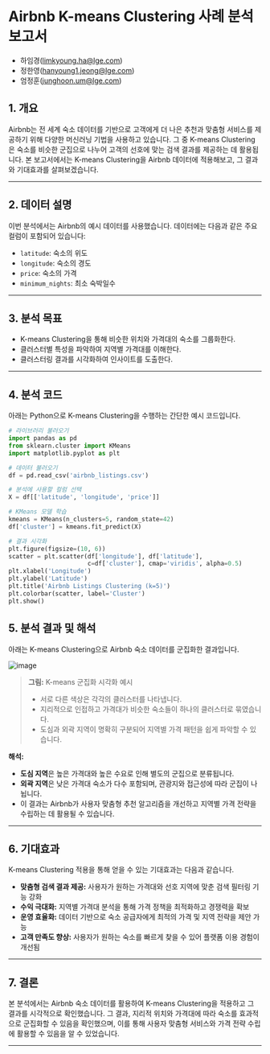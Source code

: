 # Airbnb K-means Clustering 사례 분석 보고서

- 하임경(limkyoung.ha@lge.com)
- 정한영(hanyoung1.jeong@lge.com)
- 엄정훈(junghoon.um@lge.com)

## 1. 개요

Airbnb는 전 세계 숙소 데이터를 기반으로 고객에게 더 나은 추천과 맞춤형 서비스를 제공하기 위해 다양한 머신러닝 기법을 사용하고 있습니다. 그 중 K-means Clustering은 숙소를 비슷한 군집으로 나누어 고객의 선호에 맞는 검색 결과를 제공하는 데 활용됩니다. 본 보고서에서는 K-means Clustering을 Airbnb 데이터에 적용해보고, 그 결과와 기대효과를 살펴보겠습니다.

---

## 2. 데이터 설명

이번 분석에서는 Airbnb의 예시 데이터를 사용했습니다. 데이터에는 다음과 같은 주요 컬럼이 포함되어 있습니다:

- `latitude`: 숙소의 위도  
- `longitude`: 숙소의 경도  
- `price`: 숙소의 가격  
- `minimum_nights`: 최소 숙박일수

---

## 3. 분석 목표

- K-means Clustering을 통해 비슷한 위치와 가격대의 숙소를 그룹화한다.
- 클러스터별 특성을 파악하여 지역별 가격대를 이해한다.
- 클러스터링 결과를 시각화하여 인사이트를 도출한다.

---

## 4. 분석 코드

아래는 Python으로 K-means Clustering을 수행하는 간단한 예시 코드입니다.

```python
# 라이브러리 불러오기
import pandas as pd
from sklearn.cluster import KMeans
import matplotlib.pyplot as plt

# 데이터 불러오기
df = pd.read_csv('airbnb_listings.csv')

# 분석에 사용할 컬럼 선택
X = df[['latitude', 'longitude', 'price']]

# KMeans 모델 학습
kmeans = KMeans(n_clusters=5, random_state=42)
df['cluster'] = kmeans.fit_predict(X)

# 결과 시각화
plt.figure(figsize=(10, 6))
scatter = plt.scatter(df['longitude'], df['latitude'],
                      c=df['cluster'], cmap='viridis', alpha=0.5)
plt.xlabel('Longitude')
plt.ylabel('Latitude')
plt.title('Airbnb Listings Clustering (k=5)')
plt.colorbar(scatter, label='Cluster')
plt.show()
```

## 5. 분석 결과 및 해석

아래는 K-means Clustering으로 Airbnb 숙소 데이터를 군집화한 결과입니다.

![image]([https://github.com/user-attachments/assets/37b09696-986d-4033-9570-462b6b1550d9](https://upload.wikimedia.org/wikipedia/commons/e/ea/K-means_convergence.gif))


> **그림:** K-means 군집화 시각화 예시  
> - 서로 다른 색상은 각각의 클러스터를 나타냅니다.  
> - 지리적으로 인접하고 가격대가 비슷한 숙소들이 하나의 클러스터로 묶였습니다.  
> - 도심과 외곽 지역이 명확히 구분되어 지역별 가격 패턴을 쉽게 파악할 수 있습니다.

**해석:**  
- **도심 지역**은 높은 가격대와 높은 수요로 인해 별도의 군집으로 분류됩니다.  
- **외곽 지역**은 낮은 가격대 숙소가 다수 포함되며, 관광지와 접근성에 따라 군집이 나뉩니다.  
- 이 결과는 Airbnb가 사용자 맞춤형 추천 알고리즘을 개선하고 지역별 가격 전략을 수립하는 데 활용될 수 있습니다.

---

## 6. 기대효과

K-means Clustering 적용을 통해 얻을 수 있는 기대효과는 다음과 같습니다.

- **맞춤형 검색 결과 제공:** 사용자가 원하는 가격대와 선호 지역에 맞춘 검색 필터링 기능 강화
- **수익 극대화:** 지역별 가격대 분석을 통해 가격 정책을 최적화하고 경쟁력을 확보
- **운영 효율화:** 데이터 기반으로 숙소 공급자에게 최적의 가격 및 지역 전략을 제안 가능
- **고객 만족도 향상:** 사용자가 원하는 숙소를 빠르게 찾을 수 있어 플랫폼 이용 경험이 개선됨

---

## 7. 결론

본 분석에서는 Airbnb 숙소 데이터를 활용하여 K-means Clustering을 적용하고 그 결과를 시각적으로 확인했습니다. 그 결과, 지리적 위치와 가격대에 따라 숙소를 효과적으로 군집화할 수 있음을 확인했으며, 이를 통해 사용자 맞춤형 서비스와 가격 전략 수립에 활용할 수 있음을 알 수 있었습니다.

---
